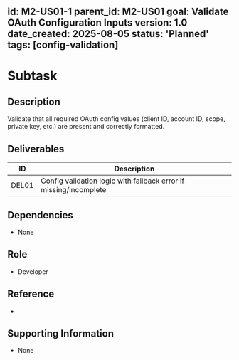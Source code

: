 id: M2-US01-1
parent_id: M2-US01
goal: Validate OAuth Configuration Inputs
version: 1.0
date_created: 2025-08-05
status: 'Planned'
tags: [config-validation]
---

# Subtask

## Description
Validate that all required OAuth config values (client ID, account ID, scope, private key, etc.) are present and correctly formatted.

## Deliverables
| ID    | Description                |
|-------|----------------------------|
| DEL01 | Config validation logic with fallback error if missing/incomplete |

## Dependencies
- None

## Role
- Developer

## Reference
- 

## Supporting Information
- None
